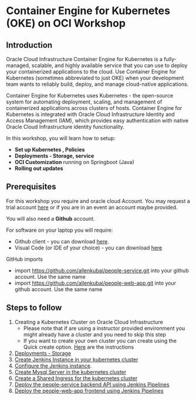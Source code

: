 # Container Engine for Kubernetes (OKE) on OCI Workshop #

## Introduction

Oracle Cloud Infrastructure Container Engine for Kubernetes is a fully-managed, scalable, and highly available service that you can use to deploy your containerized applications to the cloud. Use Container Engine for Kubernetes (sometimes abbreviated to just OKE) when your development team wants to reliably build, deploy, and manage cloud-native applications. 
 
Container Engine for Kubernetes uses Kubernetes - the open-source system for automating deployment, scaling, and management of containerized applications across clusters of hosts. Container Engine for Kubernetes is integrated with Oracle Cloud Infrastructure Identity and Access Management (IAM), which provides easy authentication with native Oracle Cloud Infrastructure identity functionality.

In this workshop, you will learn how to setup: 

+ **Set up Kubernetes , Policies**
+ **Deployments - Storage, service**
+ **OCI Customization** running on Springboot (Java)
+ **Rolling out updates** 

## Prerequisites ##

For this workshop you require and oracle cloud Account. You may request a trial account [here](https://myservices.us.oraclecloud.com/mycloud/signup?language=en&sourceType=_ref_coc-asset-opcHome) or if you are in an event an account maybe provided.

You will also need a **Github** account.

For software on your laptop you will require:

+ Github client - you can download [here](https://git-scm.com/downloads).
+ Visual Code (or IDE of your choice) - you can download [here](https://code.visualstudio.com/)

GitHub imports

+ import https://github.com/allenkubai/people-service.git into your github account. Use the same name
+ import https://github.com/allenkubai/people-web-app.git into your github account. Use the same name

## Steps to follow ##

1. Creating a Kubernetes Cluster on Oracle Cloud Infrastructure
    - Please note that if are using a instructor provided environment you might already have a cluster and you need to skip this step
    - If you want to create your own cluster you can create using the Quick create option. [Here](https://www.oracle.com/webfolder/technetwork/tutorials/obe/oci/oke-full/index.html) are the instructions
2. [Deployments - Storage](deployments.storage.OKE2.md)
3. [Create Jenkins Instance in your kubernetes cluster](jenkins.pipelines.OKE3.md)
4. [Configure the Jenkins instance](jenkins.pipelines.OKE4.md).
5. [Create Mysql Server in the kubernetes cluster](jenkins.pipelines.OKE5.md)
6. [Create a Shared Ingress for the kubernetes cluster](jenkins.pipelines.OKE6.md)
7. [Deploy the people-service backend API using Jenkins Pipelines](jenkins.pipelines.OKE7.md)
7. [Deploy the people-web-app frontend using Jenkins Pipelines](jenkins.pipelines.OKE8.md)
